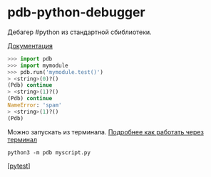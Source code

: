 # pdb-python-debugger

Дебагер #python из стандартной сбиблиотеки.

[Документация](https://docs.python.org/3/library/pdb.html)

```python
>>> import pdb
>>> import mymodule
>>> pdb.run('mymodule.test()')
> <string>(0)?()
(Pdb) continue
> <string>(1)?()
(Pdb) continue
NameError: 'spam'
> <string>(1)?()
(Pdb)
```

Можно запускать из терминала. [Подробнее как работать через терминал](https://docs.python.org/3/library/pdb.html#debugger-commands)

`python3 -m pdb myscript.py`

[[pytest]]

[//begin]: # "Autogenerated link references for markdown compatibility"
[pytest]: pytest "pytest"
[//end]: # "Autogenerated link references"